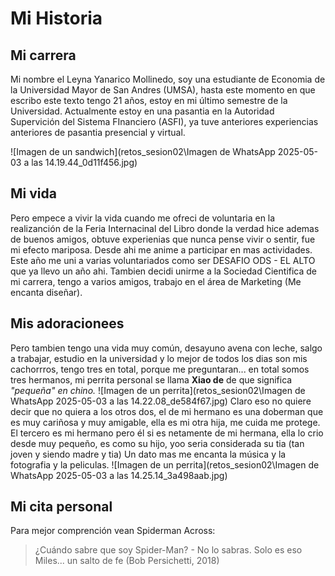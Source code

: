 # Mi Historia
## Mi carrera
Mi nombre el Leyna Yanarico Mollinedo, soy una estudiante de Economia de la Universidad Mayor de San Andres (UMSA), hasta este momento en que escribo este texto tengo 21 años, estoy en mi último semestre de la Universidad. 
Actualmente estoy en una pasantia en la Autoridad Supervición del Sistema FInanciero (ASFI), ya tuve anteriores experiencias anteriores de pasantia presencial y virtual.

![Imagen de un sandwich](retos_sesion02\Imagen de WhatsApp 2025-05-03 a las 14.19.44_0d11f456.jpg)

## Mi vida 
Pero empece a vivir la vida cuando me ofreci de voluntaria en la realizanción de la Feria Internacinal del Libro donde la verdad hice ademas de buenos amigos, obtuve experienias que nunca pense vivir o sentir, fue mi efecto mariposa. Desde ahi me anime a participar en  mas actividades. Este año me uni a varias voluntariados como ser DESAFIO ODS - EL ALTO que ya llevo un año ahi. Tambien decidi unirme a la Sociedad Cientifica de mi carrera, tengo a varios amigos, trabajo en el área de Marketing (Me encanta diseñar). 
## Mis adoracionees
Pero tambien tengo una vida muy común, desayuno avena con leche, salgo a trabajar, estudio en la universidad y lo mejor de todos los dias son mis cachorrros, tengo tres en total, porque me preguntaran... en total somos tres hermanos, mi perrita personal se llama **Xiao de** de que significa *"pequeña" en chino.*
![Imagen de un perrita](retos_sesion02\Imagen de WhatsApp 2025-05-03 a las 14.22.08_de584f67.jpg)
Claro eso no quiere decir que no quiera a los otros dos, el de mi hermano es una doberman que es muy cariñosa y muy amigable, ella es mi otra hija, me cuida me protege. El tercero es mi hermano pero él si es netamente de mi hermana, ella lo crio desde muy pequeño, es como su hijo, yoo seria considerada su tia (tan joven y siendo madre y tia)
Un dato mas me encanta la música y la fotografia y la peliculas. 
![Imagen de un perrita](retos_sesion02\Imagen de WhatsApp 2025-05-03 a las 14.25.14_3a498aab.jpg)
## Mi cita personal
Para mejor comprención vean Spiderman Across: 
> ¿Cuándo sabre que soy Spider-Man? - No lo sabras.
 Solo es eso Miles... un salto de fe (Bob Persichetti, 2018)